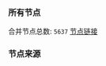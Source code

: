 ### 所有节点
合并节点总数: `5637`
[节点链接](https://github.com/rzhy1/33/raw/master/sub/sub_merge_base64.txt)

### 节点来源
